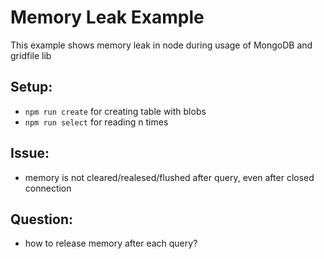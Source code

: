 # Memory Leak Example

This example shows memory leak in node during usage of MongoDB and gridfile lib

## Setup:

- `npm run create` for creating table with blobs
- `npm run select` for reading n times

## Issue:

- memory is not cleared/realesed/flushed after query, even after closed connection

## Question:

- how to release memory after each query?
